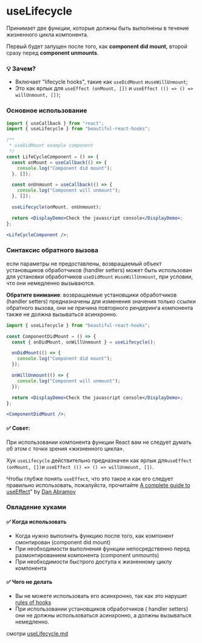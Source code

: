 # useLifecycle

Принимает две функции, которые должны быть выполнены в течение жизненного цикла компонента.

Первый будет запущен после того, как **component did mount**, второй сразу перед **component unmounts**.

### 💡 Зачем?

- Включает "lifecycle hooks", такие как `useDidMount` и`useWillUnmount`;
- Это как ярлык для `useEffect (onMount, [])` и `useEffect (() => () => willUnmount, [])`;

### Основное использование

```jsx harmony
import { useCallback } from "react";
import { useLifecycle } from "beautiful-react-hooks";

/**
 * useDidMount example component
 */
const LifeCycleComponent = () => {
  const onMount = useCallback(() => {
    console.log("Component did mount");
  }, []);

  const onUnmount = useCallback(() => {
    console.log("Component will unmount");
  }, []);

  useLifecycle(onMount, onUnmount);

  return <DisplayDemo>Check the javascript console</DisplayDemo>;
};

<LifeCycleComponent />;
```

### Синтаксис обратного вызова

если параметры не предоставлены, возвращаемый объект установщиков обработчиков (handler setters) может быть использован для
установки обработчиков `useDidMount` и`useWillUnmount`, при условии, что они немедленно вызываются.

**Обратите внимание**: возвращаемые установщики обработчиков (handler setters) предназначены для изменения значения только ссылки обратного вызова, они не
причина повторного рендеринга компонента также не должна вызываться асинхронно.

```jsx harmony
import { useLifecycle } from "beautiful-react-hooks";

const ComponentDidMount = () => {
  const { onDidMount, onWillUnmount } = useLifecycle();

  onDidMount(() => {
    console.log("Component did mount");
  });

  onWillUnmount(() => {
    console.log("Component will unmount");
  });

  return <DisplayDemo>Check the javascript console</DisplayDemo>;
};

<ComponentDidMount />;
```

#### ✅ Совет:

При использовании компонента функции React вам не следует думать об этом с точки зрения «жизненного цикла».

Хук `useLifecycle` действительно предназначен как ярлык для`useEffect (onMount, [])`и
`useEffect (() => () => willUnmount, [])`.

Чтобы глубже понять `useEffect`, что это такое и как его следует правильно использовать, пожалуйста, прочитайте
[A complete guide to useEffect](https://overreacted.io/a-complete-guide-to-useeffect/)"
by [Dan Abramov](https://twitter.com/dan_abramov)

### Овладение хуками

#### ✅ Когда использовать

- Когда нужно выполнить функцию после того, как компонент смонтирован (component did mount)
- При необходимости выполнения функции непосредственно перед размонтированием компонента (component unmounts)
- При необходимости быстрого доступа к жизненному циклу компонента

#### ✅ Чего не делать

- Вы не можете использовать его асинхронно, так как это нарушит [rules of hooks](https://reactjs.org/docs/hooks-rules.html)
- При использовании установщиков обработчиков ( handler setters) они не должны использоваться асинхронно, а должны вызываться немедленно.

смотри [useLifecycle.md](./useLifecycle.md)

